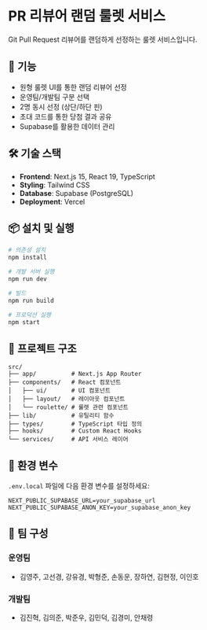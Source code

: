 # PR 리뷰어 랜덤 룰렛 서비스

Git Pull Request 리뷰어를 랜덤하게 선정하는 룰렛 서비스입니다.

## 🚀 기능

- 원형 룰렛 UI를 통한 랜덤 리뷰어 선정
- 운영팀/개발팀 구분 선택
- 2명 동시 선정 (상단/하단 핀)
- 초대 코드를 통한 당첨 결과 공유
- Supabase를 활용한 데이터 관리

## 🛠 기술 스택

- **Frontend**: Next.js 15, React 19, TypeScript
- **Styling**: Tailwind CSS
- **Database**: Supabase (PostgreSQL)
- **Deployment**: Vercel

## 📦 설치 및 실행

```bash
# 의존성 설치
npm install

# 개발 서버 실행
npm run dev

# 빌드
npm run build

# 프로덕션 실행
npm start
```

## 📁 프로젝트 구조

```
src/
├── app/          # Next.js App Router
├── components/   # React 컴포넌트
│   ├── ui/       # UI 컴포넌트
│   ├── layout/   # 레이아웃 컴포넌트
│   └── roulette/ # 룰렛 관련 컴포넌트
├── lib/          # 유틸리티 함수
├── types/        # TypeScript 타입 정의
├── hooks/        # Custom React Hooks
└── services/     # API 서비스 레이어
```

## 🔧 환경 변수

`.env.local` 파일에 다음 환경 변수를 설정하세요:

```env
NEXT_PUBLIC_SUPABASE_URL=your_supabase_url
NEXT_PUBLIC_SUPABASE_ANON_KEY=your_supabase_anon_key
```

## 👥 팀 구성

### 운영팀
- 김영주, 고선경, 강유경, 박형준, 손동운, 장하연, 김현정, 이인호

### 개발팀
- 김진혁, 김의준, 박준우, 김민덕, 김경미, 안채령